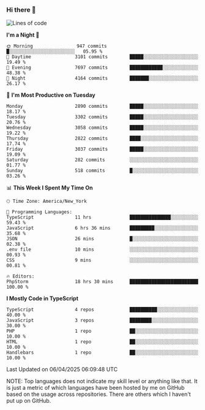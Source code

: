 ### Hi there 👋

<!--
**LynxJinxxy/LynxJinxxy** is a ✨ _special_ ✨ repository because its `README.md` (this file) appears on your GitHub profile.

Here are some ideas to get you started:

- 🔭 I’m currently working on ...
- 🌱 I’m currently learning ...
- 👯 I’m looking to collaborate on ...
- 🤔 I’m looking for help with ...
- 💬 Ask me about ...
- 📫 How to reach me: ...
- 😄 Pronouns: ...
- ⚡ Fun fact: ...
-->

<!--START_SECTION:waka-->
![Lines of code](https://img.shields.io/badge/From%20Hello%20World%20I%27ve%20Written-24.7%20million%20lines%20of%20code-blue)

**I'm a Night 🦉** 

```text
🌞 Morning                947 commits         █░░░░░░░░░░░░░░░░░░░░░░░░   05.95 % 
🌆 Daytime                3101 commits        █████░░░░░░░░░░░░░░░░░░░░   19.49 % 
🌃 Evening                7697 commits        ████████████░░░░░░░░░░░░░   48.38 % 
🌙 Night                  4164 commits        ███████░░░░░░░░░░░░░░░░░░   26.17 % 
```
📅 **I'm Most Productive on Tuesday** 

```text
Monday                   2890 commits        █████░░░░░░░░░░░░░░░░░░░░   18.17 % 
Tuesday                  3302 commits        █████░░░░░░░░░░░░░░░░░░░░   20.76 % 
Wednesday                3058 commits        █████░░░░░░░░░░░░░░░░░░░░   19.22 % 
Thursday                 2822 commits        ████░░░░░░░░░░░░░░░░░░░░░   17.74 % 
Friday                   3037 commits        █████░░░░░░░░░░░░░░░░░░░░   19.09 % 
Saturday                 282 commits         ░░░░░░░░░░░░░░░░░░░░░░░░░   01.77 % 
Sunday                   518 commits         █░░░░░░░░░░░░░░░░░░░░░░░░   03.26 % 
```


📊 **This Week I Spent My Time On** 

```text
🕑︎ Time Zone: America/New_York

💬 Programming Languages: 
TypeScript               11 hrs              ███████████████░░░░░░░░░░   59.43 % 
JavaScript               6 hrs 36 mins       █████████░░░░░░░░░░░░░░░░   35.68 % 
JSON                     26 mins             █░░░░░░░░░░░░░░░░░░░░░░░░   02.38 % 
.env file                10 mins             ░░░░░░░░░░░░░░░░░░░░░░░░░   00.93 % 
CSS                      9 mins              ░░░░░░░░░░░░░░░░░░░░░░░░░   00.81 % 

🔥 Editors: 
PhpStorm                 18 hrs 30 mins      █████████████████████████   100.00 % 
```

**I Mostly Code in TypeScript** 

```text
TypeScript               4 repos             ██████████░░░░░░░░░░░░░░░   40.00 % 
JavaScript               3 repos             ████████░░░░░░░░░░░░░░░░░   30.00 % 
PHP                      1 repo              ██░░░░░░░░░░░░░░░░░░░░░░░   10.00 % 
HTML                     1 repo              ██░░░░░░░░░░░░░░░░░░░░░░░   10.00 % 
Handlebars               1 repo              ██░░░░░░░░░░░░░░░░░░░░░░░   10.00 % 
```




 Last Updated on 06/04/2025 06:09:48 UTC
<!--END_SECTION:waka-->
NOTE: Top languages does not indicate my skill level or anything like that. It is just a metric of which languages have been hosted by me on GitHub based on the usage across repositories. There are others which I haven't put up on GitHub.
